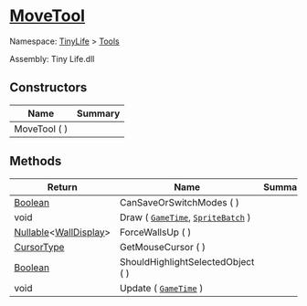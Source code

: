 # [MoveTool](./MoveTool.md)

Namespace: [TinyLife]() > [Tools]()

Assembly: Tiny Life.dll


## Constructors

| Name | Summary | 
| --- | --- | 
| MoveTool (  ) |  | 


## Methods

| Return | Name | Summary | 
| --- | --- | --- | 
| [Boolean](https://docs.microsoft.com/en-us/dotnet/api/System.Boolean) | CanSaveOrSwitchModes (  ) |  | 
| void | Draw ( [`GameTime`](./MoveTool.md), [`SpriteBatch`](./MoveTool.md) ) |  | 
| [Nullable](https://docs.microsoft.com/en-us/dotnet/api/System.Nullable-1)\<[WallDisplay](./../WallDisplay.md)> | ForceWallsUp (  ) |  | 
| [CursorType](./../Uis/CursorType.md) | GetMouseCursor (  ) |  | 
| [Boolean](https://docs.microsoft.com/en-us/dotnet/api/System.Boolean) | ShouldHighlightSelectedObject (  ) |  | 
| void | Update ( [`GameTime`](./MoveTool.md) ) |  | 


